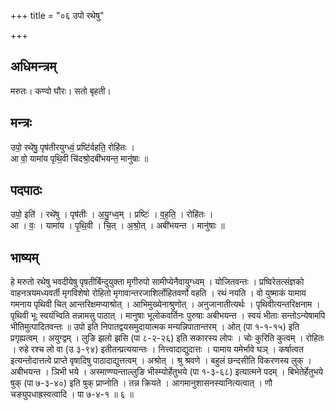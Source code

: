 +++
title = "०६ उपो रथेषु"

+++
## अधिमन्त्रम्
मरुतः। कण्वो घौरः। सतो बृहती।

## मन्त्रः
उपो॒ रथे॑षु॒ पृष॑तीरयुग्ध्वं॒ प्रष्टि॑र्वहति॒ रोहि॑तः ।  
आ वो॒ यामा॑य पृथि॒वी चि॑दश्रो॒दबी॑भयन्त॒ मानु॑षाः ॥

## पदपाठः
उपो॒ इति॑ । रथे॑षु । पृष॑तीः । अ॒यु॒ग्ध्व॒म् । प्रष्टिः॑ । व॒ह॒ति॒ । रोहि॑तः ।  
आ । वः॒ । यामा॑य । पृ॒थि॒वी । चि॒त् । अ॒श्रो॒त् । अबी॑भयन्त । मानु॑षाः ॥

## भाष्यम्
हे मरुतो रथेषु भवदीयेषु पृषतीर्बिन्दुयुक्ता मृगीरुपो सामीप्येनैवायुग्ध्वम् । योजितवन्तः । प्रष्विरेतत्संज्ञको वाहनत्रयमध्यवर्ती मृगविशेषो रोहितो मृगावान्तरजाशिर्लोहितवर्णो वहति । रथं नयति । वो युष्माकं यामाय गमनाय पृथिवी चित् आन्तरिक्षमप्याश्रोत् । आभिमुख्येनाश्रुणोत् । अनुजानातीत्यर्थः । पृथिवीत्यन्तरिक्षनाम । पृथिवी भूः स्वयंभ्विति तन्नामसु पाठात् । मानुषाः भूलोकवर्तिनः पुरुषाः अबीभयन्त । स्वयं भीताः सन्तोऽन्येषामपि भीतिमुत्पादितवन्तः ॥ उपो इति निपातद्वयसमुदायात्मक मन्यन्निपातान्तरम् । ओत् (पा १-१-१५) इति प्रगृह्यत्वम् । अयुग्द्वम् । लुङि झलो झसि (पा ८-२-२६) इति सकारस्य लोपः । चोः कुरिति कुत्वम् । रोहितः । रुहे रश्च लो वा (उ ३-९४) इतीतन्प्रत्ययान्तः । नित्त्वादाद्युदात्तः । यामाय यमेर्भावे घञ् । कर्षात्वत इत्यन्तोदात्तत्वे प्राप्ते वृषादिषु पाठादाद्युत्तत्वम् । अश्रोत् । श्रु श्रवणे । बहुलं छन्दसीति विकरणस्य लुक् । अबीभयन्त । ञिभी भये । अस्माण्ण्यन्ताल्लुङि भीस्म्योर्हेतुभये (पा १-३-६८) इत्यात्मने पदम् । बिभेतेर्हेतुभये षुक् (पा ७-३-४०) इति षुक् प्राप्नोति । तन्न क्रियते । आगमानुशासनस्यानित्यत्वात् । णौ चङ्युपधाह्रस्वत्वादि । पा ७-४-१ ॥ ६ ॥
